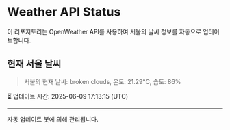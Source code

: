 
# Weather API Status

이 리포지토리는 OpenWeather API를 사용하여 서울의 날씨 정보를 자동으로 업데이트합니다.

## 현재 서울 날씨
> 서울의 현재 날씨: broken clouds, 온도: 21.29°C, 습도: 86%

⏳ 업데이트 시간: 2025-06-09 17:13:15 (UTC)

---
자동 업데이트 봇에 의해 관리됩니다.
